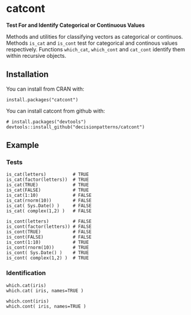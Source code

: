 # catcont

**Test For and Identify Categorical or Continuous Values**

Methods and utilities for classifying vectors as categorical 
or continuos. Methods `is_cat` and `is_cont` test for categorical and 
continous values respectively. Functions `which_cat`, `which_cont` and 
`cat_cont` identify them within recursive objects.


## Installation

You can install from CRAN with: 

    install.packages("catcont")

You can install catcont from github with:

    # install.packages("devtools")
    devtools::install_github("decisionpatterns/catcont")

## Example

### Tests

    is_cat(letters)          # TRUE
    is_cat(factor(letters))  # TRUE
    is_cat(TRUE)             # TRUE
    is_cat(FALSE)            # TRUE
    is_cat(1:10)             # FALSE
    is_cat(rnorm(10))        # FALSE
    is_cat( Sys.Date() )     # FALSE
    is_cat( complex(1,2) )   # FALSE
     
    is_cont(letters)         # FALSE
    is_cont(factor(letters)) # FALSE
    is_cont(TRUE)            # FALSE
    is_cont(FALSE)           # FALSE
    is_cont(1:10)            # TRUE
    is_cont(rnorm(10))       # TRUE
    is_cont( Sys.Date() )    # TRUE
    is_cont( complex(1,2) )  # TRUE
     
### Identification 

    which.cat(iris)
    which.cat( iris, names=TRUE )
      
    which.cont(iris)
    which.cont( iris, names=TRUE )
 
